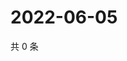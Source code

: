 # 2022-06-05

共 0 条

<!-- BEGIN WEIBO -->
<!-- 最后更新时间 Sun Jun 05 2022 06:11:47 GMT+0800 (China Standard Time) -->

<!-- END WEIBO -->

